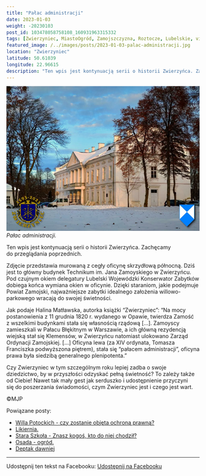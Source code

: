 ```yaml
---
title: "Pałac administracji"
date: 2023-01-03
weight: -20230103
post_id: 103478058758108_160931963315332
tags: [Zwierzyniec, MiastoOgród, Zamojszczyzna, Roztocze, Lubelskie, villarestituta, turystyka, dziedzictwo, zabytki, krajobrazy]
featured_image: /../images/posts/2023-01-03-palac-administracji.jpg
location: "Zwierzyniec"
latitude: 50.61039
longitude: 22.96615
description: "Ten wpis jest kontynuacją serii o historii Zwierzyńca. Zachęcamy do przeglądania poprzednich...."
---
```


![Pałac administracji.](/images/posts/2023-01-03-palac-administracji.jpg)
*Pałac administracji.*

Ten wpis jest kontynuacją serii o historii Zwierzyńca. Zachęcamy do przeglądania poprzednich.

Zdjęcie przedstawia murowaną z cegły oficynę skrzydłową północną. Dziś jest to główny budynek Technikum im. Jana Zamoyskiego w Zwierzyńcu.
Pod czujnym okiem delegatury Lubelski Wojewódzki Konserwator Zabytków dobiega końca wymiana okien w oficynie. Dzięki staraniom, jakie podejmuje Powiat Zamojski, najważniejsze zabytki idealnego założenia willowo-parkowego wracają do swojej świetności.

Jak podaje Halina Matławska, autorka książki “Zwierzyniec”:
“Na mocy postanowienia z 11 grudnia 1820 r. wydanego w Opawie, twierdza Zamość z wszelkimi budynkami stała się własnością rządową [...].
Zamoyscy zamieszkali w Pałacu Błękitnym w Warszawie, a ich główną rezydencją wiejską stał się Klemensów, w Zwierzyńcu natomiast ulokowano Zarząd Ordynacji Zamojskiej. [...]
Oficyna lewa (za XIV ordynata, Tomasza Franciszka podwyższona piętrem), stała się “pałacem administracji”, oficyna prawa była siedzibą generalnego plenipotenta.”

Czy Zwierzyniec w tym szczególnym roku lepiej zadba o swoje dziedzictwo, by w przyszłości odzyskać pełną świetność?
To zależy także od Ciebie!
Nawet tak mały gest jak serduszko i udostępnienie przyczyni się do poszerzania świadomości, czym Zwierzyniec jest i czego jest wart.



©MJP

Powiązane posty:
- [Willa Potockich - czy zostanie objęta ochroną prawną?](/posts/Willa-Potockich-czy-zostanie-objeta-ochrona-prawna)
- [Likiernia.](/posts/Likiernia)
- [Stara Szkoła - Znasz kogoś, kto do niej chodził?](/posts/Stara-Szkola-Znasz-kogos-kto-do-niej-chodzil)
- [Osada - ogród.](/posts/Osada-ogrod)
- [Deptak dawniej](/posts/Deptak-dawniej)


---

Udostępnij ten tekst na Facebooku:
[Udostępnij na Facebooku](https://www.facebook.com/sharer/sharer.php?u=https://stowarzyszeniewachniewskiej.pl/posts/Palac-administracji)

<script type="application/ld+json">
{
  "@context": "https://schema.org",
  "@type": "BlogPosting",
  "headline": "Pałac administracji.",
  "datePublished": "2023-01-03",
  "dateModified": "2023-01-03",
  "author": {
    "@type": "Person",
    "name": "Michał Jan Patyk"
  },
  "publisher": {
    "@type": "Organization",
    "name": "Stowarzyszenie im. Aleksandry Wachniewskiej",
    "logo": {
      "@type": "ImageObject",
      "url": "https://stowarzyszeniewachniewskiej.pl/images/logo/logo.svg"
    }
  },
  "mainEntityOfPage": {
    "@type": "WebPage",
    "@id": "https://stowarzyszeniewachniewskiej.pl/posts/Palac-administracji"
  },
  "image": {
    "@type": "ImageObject",
    "url": "https://stowarzyszeniewachniewskiej.pl/images/posts/2023-01-03-palac-administracji.jpg"
  },
  "articleSection": "Dziedzictwo Kulturowe i Zabytki",
  "keywords": "Zwierzyniec, MiastoOgród, Zamojszczyzna, Roztocze, Lubelskie, villarestituta, turystyka, dziedzictwo, zabytki, krajobrazy",
  "wordCount": 173,
  "articleBody": "Ten wpis jest kontynuacją serii o historii Zwierzyńca. Zachęcamy do przeglądania poprzednich.\n\nZdjęcie przedstawia murowaną z cegły oficynę skrzydłową północną. Dziś jest to główny budynek Technikum im. Jana Zamoyskiego w Zwierzyńcu.\nPod czujnym okiem delegatury Lubelski Wojewódzki Konserwator Zabytków dobiega końca wymiana okien w oficynie. Dzięki staraniom, jakie podejmuje Powiat Zamojski, najważniejsze zabytki idealnego założenia willowo-parkowego wracają do swojej świetności. \n\nJak podaje Halina Matławska, autorka książki “Zwierzyniec”:\n“Na mocy postanowienia z 11 grudnia 1820 r. wydanego w Opawie, twierdza Zamość z wszelkimi budynkami stała się własnością rządową [...].\nZamoyscy zamieszkali w Pałacu Błękitnym w Warszawie, a ich główną rezydencją wiejską stał się Klemensów, w Zwierzyńcu natomiast ulokowano Zarząd Ordynacji Zamojskiej. [...]\nOficyna lewa (za XIV ordynata, Tomasza Franciszka podwyższona piętrem), stała się “pałacem administracji”, oficyna prawa była siedzibą generalnego plenipotenta.”\n\nCzy Zwierzyniec w tym szczególnym roku lepiej zadba o swoje dziedzictwo, by w przyszłości odzyskać pełną świetność?\nTo zależy także od Ciebie!\nNawet tak mały gest jak serduszko i udostępnienie przyczyni się do poszerzania świadomości, czym Zwierzyniec jest i czego jest wart.\n \n         \n\n©MJP",
  "description": "Odkryj piękno Zwierzyńca i jego zabytki.",
  "copyrightHolder": {
    "@type": "Person",
    "name": "Michał Jan Patyk"
  }
}
</script>
<script type="application/ld+json">
{
  "@context": "https://schema.org",
  "@type": "BreadcrumbList",
  "itemListElement": [
    {
      "@type": "ListItem",
      "position": 1,
      "name": "Home",
      "item": "https://stowarzyszeniewachniewskiej.pl"
    },
    {
      "@type": "ListItem",
      "position": 2,
      "name": "posts",
      "item": "https://stowarzyszeniewachniewskiej.pl/posts"
    },
    {
      "@type": "ListItem",
      "position": 3,
      "name": "Pałac administracji.",
      "item": "https://stowarzyszeniewachniewskiej.pl/posts/Palac-administracji"
    }
  ]
}
</script>
